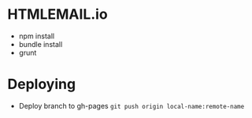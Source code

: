 # HTMLEMAIL.io

* npm install
* bundle install
* grunt

# Deploying

* Deploy branch to gh-pages `git push origin local-name:remote-name`
